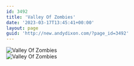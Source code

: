```yaml
---
id: 3492
title: 'Valley Of Zombies'
date: '2023-03-17T13:45:41+00:00'
layout: page
guid: 'http://new.andydixon.com/?page_id=3492'
---
```


![Valley Of Zombies](https://i0.wp.com/assets.g8x2.ldn.idrivee2-23.com/posters/Valley%20Of%20Zombies%2001.jpg?w=1200&ssl=1 "Valley Of Zombies")  
![Valley Of Zombies](https://i0.wp.com/assets.g8x2.ldn.idrivee2-23.com/posters/Valley%20Of%20Zombies%2002.jpg?w=1200&ssl=1 "Valley Of Zombies")